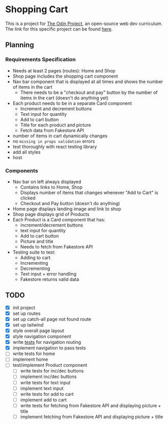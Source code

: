 # Shopping Cart

This is a project for [The Odin Project](https://www.theodinproject.com/), an 
open-source web dev curriculum. The link for this specific project can be 
found [here](https://www.theodinproject.com/lessons/node-path-react-new-shopping-cart).

## Planning

### Requirements Specification

- Needs at least 2 pages (routes): Home and Shop 
- Shop page includes the shopping cart component
- Nav bar component that is displayed at all times and shows the number of items in the cart
  - There needs to be a "checkout and pay" button by the number of items in the cart (doesn't do anything yet)
- Each product needs to be in a separate Card component
  - Increment and decrement buttons
  - Text input for quantity
  - Add to cart button
  - Title for each product and picture
  - Fetch data from Fakestore API
- number of items in cart dynamically changes 
- no `missing in props validation` errors
- test thoroughly with react testing library
- add all styles
- host

### Components

- Nav bar on left always displayed
  - Contains links to Home, Shop
  - Displays number of items that changes whenever "Add to Cart" is clicked
  - Checkout and Pay button (doesn't do anything)
- Home page displays landing image and link to shop
- Shop page displays grid of Products
- Each Product is a Card component that has:
  - increment/decrement buttons
  - text input for quantity
  - Add to cart button
  - Picture and title
  - Needs to fetch from Fakestore API
- Testing suite to test:
  - Adding to cart
  - Incrementing
  - Decrementing
  - Text input + error handling
  - Fakestore returns valid data

## TODO

- [x] init project
- [x] set up routes
- [x] set up catch-all page not found route
- [x] set up tailwind
- [x] style overall page layout
- [x] style navigation component
- [x] write [tests](https://reactrouter.com/start/framework/testing) for navigation routing
- [x] implement navigation to pass tests
- [ ] write tests for home 
- [ ] implement home
- [ ] test/implement Product component
  - [ ] write tests for inc/dec buttons
  - [ ] implement inc/dec buttons
  - [ ] write tests for text input
  - [ ] implement text input
  - [ ] write tests for add to cart
  - [ ] implement add to cart
  - [ ] write tests for fetching from Fakestore API and displaying picture + title
  - [ ] implement fetching from Fakestore API and displaying picture + title